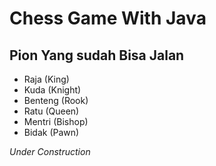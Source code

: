 # **Chess Game With Java**
## Pion Yang sudah Bisa Jalan
- Raja (King)
- Kuda (Knight)
- Benteng (Rook)
- Ratu (Queen)
- Mentri (Bishop)
- Bidak (Pawn)
  
*Under Construction*
